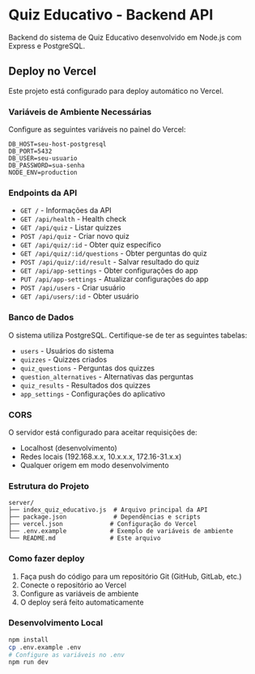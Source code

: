# Quiz Educativo - Backend API

Backend do sistema de Quiz Educativo desenvolvido em Node.js com Express e PostgreSQL.

## Deploy no Vercel

Este projeto está configurado para deploy automático no Vercel.

### Variáveis de Ambiente Necessárias

Configure as seguintes variáveis no painel do Vercel:

```
DB_HOST=seu-host-postgresql
DB_PORT=5432
DB_USER=seu-usuario
DB_PASSWORD=sua-senha
NODE_ENV=production
```

### Endpoints da API

- `GET /` - Informações da API
- `GET /api/health` - Health check
- `GET /api/quiz` - Listar quizzes
- `POST /api/quiz` - Criar novo quiz
- `GET /api/quiz/:id` - Obter quiz específico
- `GET /api/quiz/:id/questions` - Obter perguntas do quiz
- `POST /api/quiz/:id/result` - Salvar resultado do quiz
- `GET /api/app-settings` - Obter configurações do app
- `PUT /api/app-settings` - Atualizar configurações do app
- `POST /api/users` - Criar usuário
- `GET /api/users/:id` - Obter usuário

### Banco de Dados

O sistema utiliza PostgreSQL. Certifique-se de ter as seguintes tabelas:

- `users` - Usuários do sistema
- `quizzes` - Quizzes criados
- `quiz_questions` - Perguntas dos quizzes
- `question_alternatives` - Alternativas das perguntas
- `quiz_results` - Resultados dos quizzes
- `app_settings` - Configurações do aplicativo

### CORS

O servidor está configurado para aceitar requisições de:
- Localhost (desenvolvimento)
- Redes locais (192.168.x.x, 10.x.x.x, 172.16-31.x.x)
- Qualquer origem em modo desenvolvimento

### Estrutura do Projeto

```
server/
├── index_quiz_educativo.js  # Arquivo principal da API
├── package.json             # Dependências e scripts
├── vercel.json             # Configuração do Vercel
├── .env.example            # Exemplo de variáveis de ambiente
└── README.md               # Este arquivo
```

### Como fazer deploy

1. Faça push do código para um repositório Git (GitHub, GitLab, etc.)
2. Conecte o repositório ao Vercel
3. Configure as variáveis de ambiente
4. O deploy será feito automaticamente

### Desenvolvimento Local

```bash
npm install
cp .env.example .env
# Configure as variáveis no .env
npm run dev
```